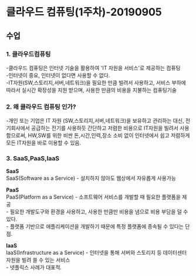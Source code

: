 클라우드 컴퓨팅(1주차)-20190905
=======================
  
## 수업  
  ### 1. 클라우드컴퓨팅  
  -클라우드 컴퓨팅은 인터넷 기술을 활용하여 'IT 자원을 서비스'로 제공하는 컴퓨팅  
  -인터넷이 중요, 인터넷이 없다면 사용할 수 없다.  
  -IT자원(SW,스토리지,서버,네트워크)을 필요한 만큼 빌려서 사용하고, 서비스 부하에 따라서 실시간 확장성을 지원 받으며, 사용한 만큼의 비용을 지불하는 컴퓨팅기술  
    
      
      
  ### 2. 왜 클라우드 컴퓨팅 인가?  
  -개인 또는 기업은 IT 자원 (SW,스토리지,서버,네트워크)을 보유하고 관리하는 대신, 전기회사에서 공급하는 전기를 사용하듯 간단하고 저렴한 비용으로 IT자원을 빌려서 사용함으로써,
  HW,SW를 위한 비싼 돈,시간,인력,장소 소비 없이 인터넷에서 쉽고 저렴하게 모든 IT자원을 바로 이용할 수 있음.  
  
     
       
       
  ### 3. SaaS,PaaS,IaaS  
  
  ****SaaS****  
  SaaS(Software as a Service) - 설치하지 않아도 웹상에서 자유롭게 사용가능  
    
    
  ****PaaS****  
  PaaS(Platform as a Service) - 소프트웨어 서비스를 개발할 때 필요한 플랫폼을 제공  
                              - 필요한 개발도구와 환경을 사용하고, 사용한 만큼만 비용을 냄으로 비용 부담을 덜 수 있다.  
                              - 플랫폼 기반으로 애플리케이션을 개발하기 때문에 특정 플랫폼에 종속될 수 있다는 단점.    
                                
                                
 ****IaaS****  
 IaaS(Infrastructure as a Service) - 인터넷을 통해 서버와 스토리지 등 데이터센터 자원을 빌려 쓸 수 있는 서비스  
                                   - 넷플릭스 사례가 대표적.
